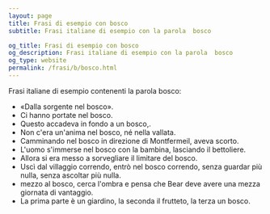 ```yaml
---
layout: page
title: Frasi di esempio con bosco 
subtitle: Frasi italiane di esempio con la parola  bosco

og_title: Frasi di esempio con bosco 
og_description: Frasi italiane di esempio con la parola  bosco
og_type: website
permalink: /frasi/b/bosco.html
---
```


Frasi italiane di esempio contenenti la parola bosco:


- «Dalla sorgente nel bosco».
- Ci hanno portate nel bosco.
- Questo accadeva in fondo a un bosco,.
- Non c'era un'anima nel bosco, né nella vallata.
- Camminando nel bosco in direzione di Montfermeil, aveva scorto.
- L'uomo s'immerse nel bosco con la bambina, lasciando il bettoliere.
- Allora si era messo a sorvegliare il limitare del bosco.
- Uscì dal villaggio correndo, entrò nel bosco correndo, senza guardar più nulla, senza ascoltar più nulla.
- mezzo al bosco, cerca l'ombra e pensa che Bear deve avere una mezza giornata di vantaggio.
- La prima parte è un giardino, la seconda il frutteto, la terza un bosco.
